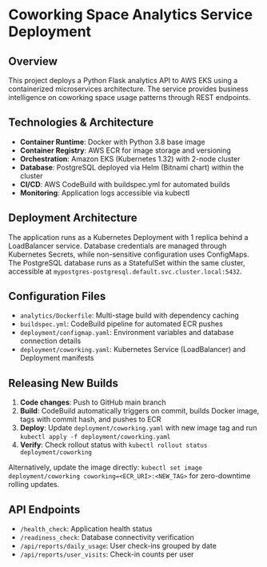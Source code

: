# Coworking Space Analytics Service Deployment

## Overview

This project deploys a Python Flask analytics API to AWS EKS using a containerized microservices architecture. The service provides business intelligence on coworking space usage patterns through REST endpoints.

## Technologies & Architecture

- **Container Runtime**: Docker with Python 3.8 base image
- **Container Registry**: AWS ECR for image storage and versioning
- **Orchestration**: Amazon EKS (Kubernetes 1.32) with 2-node cluster
- **Database**: PostgreSQL deployed via Helm (Bitnami chart) within the cluster
- **CI/CD**: AWS CodeBuild with buildspec.yml for automated builds
- **Monitoring**: Application logs accessible via kubectl

## Deployment Architecture

The application runs as a Kubernetes Deployment with 1 replica behind a LoadBalancer service. Database credentials are managed through Kubernetes Secrets, while non-sensitive configuration uses ConfigMaps. The PostgreSQL database runs as a StatefulSet within the same cluster, accessible at `mypostgres-postgresql.default.svc.cluster.local:5432`.

## Configuration Files

- `analytics/Dockerfile`: Multi-stage build with dependency caching
- `buildspec.yml`: CodeBuild pipeline for automated ECR pushes
- `deployment/configmap.yaml`: Environment variables and database connection details
- `deployment/coworking.yaml`: Kubernetes Service (LoadBalancer) and Deployment manifests

## Releasing New Builds

1. **Code changes**: Push to GitHub main branch
2. **Build**: CodeBuild automatically triggers on commit, builds Docker image, tags with commit hash, and pushes to ECR
3. **Deploy**: Update `deployment/coworking.yaml` with new image tag and run `kubectl apply -f deployment/coworking.yaml`
4. **Verify**: Check rollout status with `kubectl rollout status deployment/coworking`

Alternatively, update the image directly: `kubectl set image deployment/coworking coworking=<ECR_URI>:<NEW_TAG>` for zero-downtime rolling updates.

## API Endpoints

- `/health_check`: Application health status
- `/readiness_check`: Database connectivity verification
- `/api/reports/daily_usage`: User check-ins grouped by date
- `/api/reports/user_visits`: Check-in counts per user
